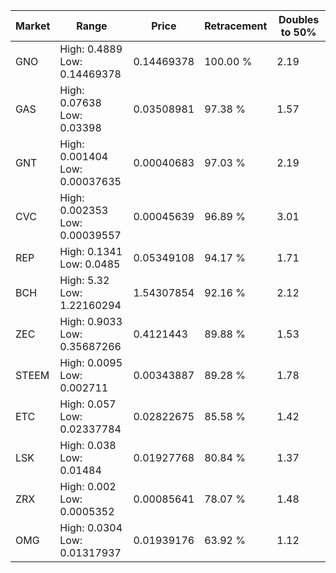 | Market | Range | Price| Retracement | Doubles to 50% |
| --- | --- | --- | --- | --- |
| GNO | High: 0.4889<br />Low: 0.14469378 | 0.14469378 | 100.00 % | 2.19 |
| GAS | High: 0.07638<br />Low: 0.03398 | 0.03508981 | 97.38 % | 1.57 |
| GNT | High: 0.001404<br />Low: 0.00037635 | 0.00040683 | 97.03 % | 2.19 |
| CVC | High: 0.002353<br />Low: 0.00039557 | 0.00045639 | 96.89 % | 3.01 |
| REP | High: 0.1341<br />Low: 0.0485 | 0.05349108 | 94.17 % | 1.71 |
| BCH | High: 5.32<br />Low: 1.22160294 | 1.54307854 | 92.16 % | 2.12 |
| ZEC | High: 0.9033<br />Low: 0.35687266 | 0.4121443 | 89.88 % | 1.53 |
| STEEM | High: 0.0095<br />Low: 0.002711 | 0.00343887 | 89.28 % | 1.78 |
| ETC | High: 0.057<br />Low: 0.02337784 | 0.02822675 | 85.58 % | 1.42 |
| LSK | High: 0.038<br />Low: 0.01484 | 0.01927768 | 80.84 % | 1.37 |
| ZRX | High: 0.002<br />Low: 0.0005352 | 0.00085641 | 78.07 % | 1.48 |
| OMG | High: 0.0304<br />Low: 0.01317937 | 0.01939176 | 63.92 % | 1.12 |

